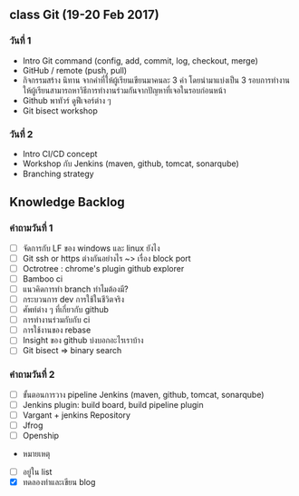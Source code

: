 ## class Git (19-20 Feb 2017)

### วันที่ 1
- Intro Git command (config, add, commit, log, checkout, merge)
- GitHub / remote (push, pull)
- กิจกรรมสร้าง นิทาน จากคำที่ให้ผู้เรียนเขียนมาคนละ 3 คำ โดยนำมาแบ่งเป็น 3 รอบการทำงาน ให้ผู้เรียนสามารถหาวิธีการทำงานร่วมกันจากปัญหาที่เจอในรอบก่อนหน้า
- Github พาทัวร์ ดูฟีเจอร์ต่าง ๆ
- Git bisect workshop

### วันที่ 2
- Intro CI/CD concept
- Workshop กับ Jenkins (maven, github, tomcat, sonarqube)
- Branching strategy

## Knowledge Backlog

### คำถามวันที่ 1
- [ ] จัดการกับ LF ของ windows และ linux ยังไง
- [ ] Git ssh or https ต่างกันอย่างไร ~> เรื่อง block port
- [ ] Octrotree : chrome's plugin github explorer
- [ ] Bamboo ci
- [ ] แนวคิดการทำ branch ทำไมต้องมี?
- [ ] กระบวนการ dev การใช้ในชีวิตจริง 
- [ ] ศัพท์ต่าง ๆ ที่เกี่ยวกับ github 
- [ ] การทำงานร่วมกับกับ ci
- [ ] การใช้งานของ rebase
- [ ] Insight ของ github บ่งบอกอะไรเราบ้าง
- [ ] Git bisect => binary search

### คำถามวันที่ 2
- [ ] ขั้นตอนการวาง pipeline Jenkins (maven, github, tomcat, sonarqube)
- [ ] Jenkins plugin: build board, build pipeline plugin
- [ ] Vargant + jenkins
Repository
- [ ] Jfrog 
- [ ] Openship

* หมายเหตุ
- [ ] อยู่ใน list
- [x] ทดลองทำและเขียน blog